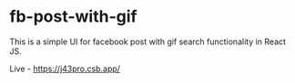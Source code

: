 # fb-post-with-gif

This is a simple UI for facebook post with gif search functionality in React JS.

Live - https://j43pro.csb.app/
